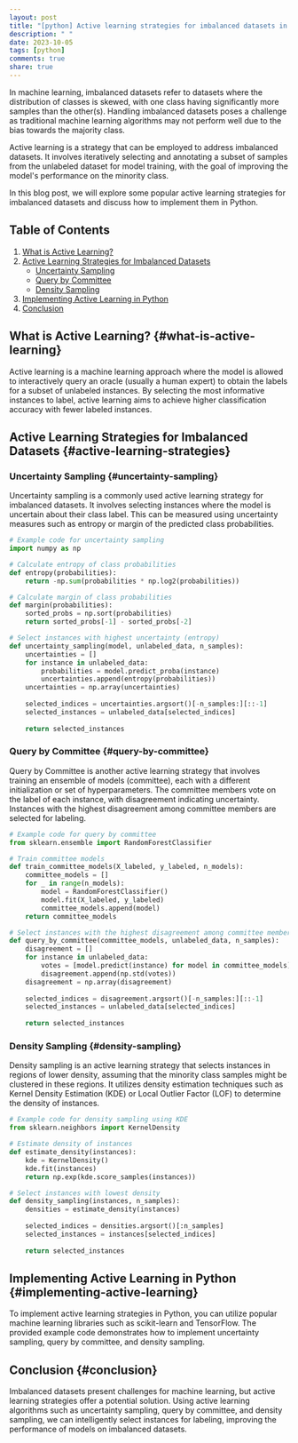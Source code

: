 ```yaml
---
layout: post
title: "[python] Active learning strategies for imbalanced datasets in Python"
description: " "
date: 2023-10-05
tags: [python]
comments: true
share: true
---
```


In machine learning, imbalanced datasets refer to datasets where the distribution of classes is skewed, with one class having significantly more samples than the other(s). Handling imbalanced datasets poses a challenge as traditional machine learning algorithms may not perform well due to the bias towards the majority class.

Active learning is a strategy that can be employed to address imbalanced datasets. It involves iteratively selecting and annotating a subset of samples from the unlabeled dataset for model training, with the goal of improving the model's performance on the minority class.

In this blog post, we will explore some popular active learning strategies for imbalanced datasets and discuss how to implement them in Python.

## Table of Contents
1. [What is Active Learning?](#what-is-active-learning)
2. [Active Learning Strategies for Imbalanced Datasets](#active-learning-strategies)
   - [Uncertainty Sampling](#uncertainty-sampling)
   - [Query by Committee](#query-by-committee)
   - [Density Sampling](#density-sampling)
3. [Implementing Active Learning in Python](#implementing-active-learning)
4. [Conclusion](#conclusion)

## What is Active Learning? {#what-is-active-learning}

Active learning is a machine learning approach where the model is allowed to interactively query an oracle (usually a human expert) to obtain the labels for a subset of unlabeled instances. By selecting the most informative instances to label, active learning aims to achieve higher classification accuracy with fewer labeled instances.

## Active Learning Strategies for Imbalanced Datasets {#active-learning-strategies}

### Uncertainty Sampling {#uncertainty-sampling}

Uncertainty sampling is a commonly used active learning strategy for imbalanced datasets. It involves selecting instances where the model is uncertain about their class label. This can be measured using uncertainty measures such as entropy or margin of the predicted class probabilities.

```python
# Example code for uncertainty sampling
import numpy as np

# Calculate entropy of class probabilities
def entropy(probabilities):
    return -np.sum(probabilities * np.log2(probabilities))

# Calculate margin of class probabilities
def margin(probabilities):
    sorted_probs = np.sort(probabilities)
    return sorted_probs[-1] - sorted_probs[-2]

# Select instances with highest uncertainty (entropy)
def uncertainty_sampling(model, unlabeled_data, n_samples):
    uncertainties = []
    for instance in unlabeled_data:
        probabilities = model.predict_proba(instance)
        uncertainties.append(entropy(probabilities))
    uncertainties = np.array(uncertainties)
    
    selected_indices = uncertainties.argsort()[-n_samples:][::-1]
    selected_instances = unlabeled_data[selected_indices]
    
    return selected_instances
```

### Query by Committee {#query-by-committee}

Query by Committee is another active learning strategy that involves training an ensemble of models (committee), each with a different initialization or set of hyperparameters. The committee members vote on the label of each instance, with disagreement indicating uncertainty. Instances with the highest disagreement among committee members are selected for labeling.

```python
# Example code for query by committee
from sklearn.ensemble import RandomForestClassifier

# Train committee models
def train_committee_models(X_labeled, y_labeled, n_models):
    committee_models = []
    for _ in range(n_models):
        model = RandomForestClassifier()
        model.fit(X_labeled, y_labeled)
        committee_models.append(model)
    return committee_models

# Select instances with the highest disagreement among committee members
def query_by_committee(committee_models, unlabeled_data, n_samples):
    disagreement = []
    for instance in unlabeled_data:
        votes = [model.predict(instance) for model in committee_models]
        disagreement.append(np.std(votes))
    disagreement = np.array(disagreement)
    
    selected_indices = disagreement.argsort()[-n_samples:][::-1]
    selected_instances = unlabeled_data[selected_indices]
    
    return selected_instances
```

### Density Sampling {#density-sampling}

Density sampling is an active learning strategy that selects instances in regions of lower density, assuming that the minority class samples might be clustered in these regions. It utilizes density estimation techniques such as Kernel Density Estimation (KDE) or Local Outlier Factor (LOF) to determine the density of instances.

```python
# Example code for density sampling using KDE
from sklearn.neighbors import KernelDensity

# Estimate density of instances
def estimate_density(instances):
    kde = KernelDensity()
    kde.fit(instances)
    return np.exp(kde.score_samples(instances))

# Select instances with lowest density
def density_sampling(instances, n_samples):
    densities = estimate_density(instances)
    
    selected_indices = densities.argsort()[:n_samples]
    selected_instances = instances[selected_indices]
    
    return selected_instances
```

## Implementing Active Learning in Python {#implementing-active-learning}

To implement active learning strategies in Python, you can utilize popular machine learning libraries such as scikit-learn and TensorFlow. The provided example code demonstrates how to implement uncertainty sampling, query by committee, and density sampling.

## Conclusion {#conclusion}

Imbalanced datasets present challenges for machine learning, but active learning strategies offer a potential solution. Using active learning algorithms such as uncertainty sampling, query by committee, and density sampling, we can intelligently select instances for labeling, improving the performance of models on imbalanced datasets.
